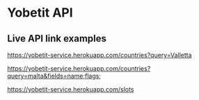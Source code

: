# Yobetit API

## Live API link examples
https://yobetit-service.herokuapp.com/countries?query=Valletta

https://yobetit-service.herokuapp.com/countries?query=malta&fields=name;flags;

https://yobetit-service.herokuapp.com/slots
